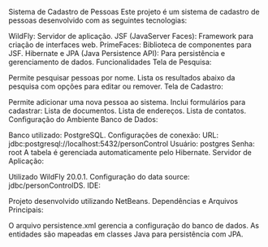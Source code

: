 Sistema de Cadastro de Pessoas
Este projeto é um sistema de cadastro de pessoas desenvolvido com as seguintes tecnologias:

WildFly: Servidor de aplicação.
JSF (JavaServer Faces): Framework para criação de interfaces web.
PrimeFaces: Biblioteca de componentes para JSF.
Hibernate e JPA (Java Persistence API): Para persistência e gerenciamento de dados.
Funcionalidades
Tela de Pesquisa:

Permite pesquisar pessoas por nome.
Lista os resultados abaixo da pesquisa com opções para editar ou remover.
Tela de Cadastro:

Permite adicionar uma nova pessoa ao sistema.
Inclui formulários para cadastrar:
Lista de documentos.
Lista de endereços.
Lista de contatos.
Configuração do Ambiente
Banco de Dados:

Banco utilizado: PostgreSQL.
Configurações de conexão:
URL: jdbc:postgresql://localhost:5432/personControl
Usuário: postgres
Senha: root
A tabela é gerenciada automaticamente pelo Hibernate.
Servidor de Aplicação:

Utilizado WildFly 20.0.1.
Configuração do data source: jdbc/personControlDS.
IDE:

Projeto desenvolvido utilizando NetBeans.
Dependências e Arquivos Principais:

O arquivo persistence.xml gerencia a configuração do banco de dados.
As entidades são mapeadas em classes Java para persistência com JPA.
